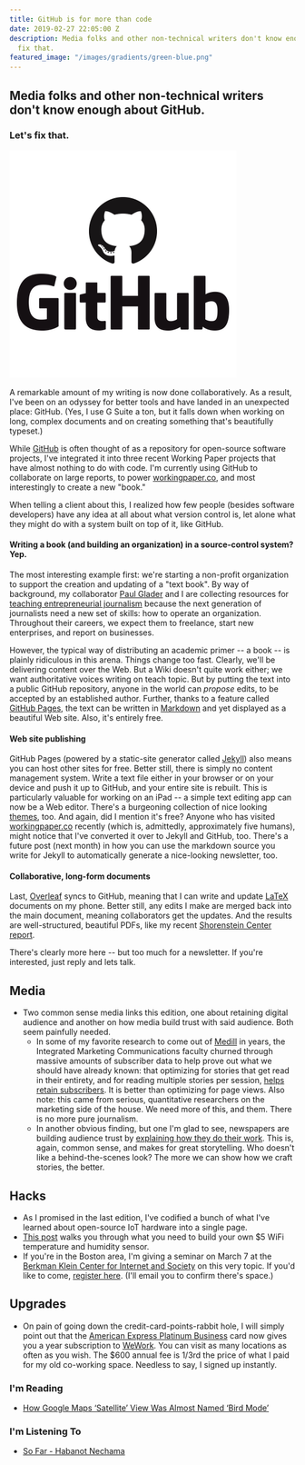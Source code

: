 ```yaml
---
title: GitHub is for more than code
date: 2019-02-27 22:05:00 Z
description: Media folks and other non-technical writers don't know enough about GitHub.  Let's
  fix that.
featured_image: "/images/gradients/green-blue.png"
---
```


## Media folks and other non-technical writers don't know enough about GitHub.
### Let's fix that.
![](/images/blog/github.png)

A remarkable amount of my writing is now done collaboratively.  As a result, I've been on an odyssey for better tools and have landed in an unexpected place: GitHub. (Yes, I use G Suite a ton, but it falls down when working on long, complex documents and on creating something that's beautifully typeset.)

While [GitHub](https://github.com/) is often thought of as a repository for open-source software projects, I've integrated it into three recent Working Paper projects that have almost nothing to do with code.  I'm currently using GitHub to collaborate on large reports, to power [workingpaper.co](https://workingpaper.co/), and most interestingly to create a new "book."

When telling a client about this, I realized how few people (besides software developers) have any idea at all about what version control is, let alone what they might do with a system built on top of it, like GitHub.

#### Writing a book (and building an organization) in a source-control system? Yep.
The most interesting example first: we're starting a non-profit organization to support the creation and updating of a "text book".  By way of background, my collaborator [Paul Glader](https://www.vettnews.com/paul-glader) and I are collecting resources for [teaching entrepreneurial journalism](https://entj.io) because the next generation of journalists need a new set of skills: how to operate an organization. Throughout their careers, we expect them to freelance, start new enterprises, and report on businesses. 

However, the typical way of distributing an academic primer -- a book -- is plainly ridiculous in this arena.  Things change too fast.  Clearly, we'll be delivering content over the Web.  But a Wiki doesn't quite work either; we want authoritative voices writing on teach topic.  But by putting the text into a public GitHub repository, anyone in the world can _propose_ edits, to be accepted by an established author.  Further, thanks to a feature called [GitHub Pages](https://pages.github.com), the text can be written in [Markdown](https://daringfireball.net/projects/markdown/syntax) and yet displayed as a beautiful Web site. Also, it's entirely free.

#### Web site publishing
GitHub Pages (powered by a static-site generator called [Jekyll](https://jekyllrb.com)) also means you can host other sites for free.  Better still, there is simply no content management system.  Write a text file either in your browser or on your device and push it up to GitHub, and your entire site is rebuilt.  This is particularly valuable for working on an iPad -- a simple text editing app can now be a Web editor.  There's a burgeoning collection of nice looking [themes](https://jekyllrb.com/resources/), too.  And again, did I mention it's free?  Anyone who has visited [workingpaper.co](https://workingpaper.co) recently (which is, admittedly, approximately five humans), might notice that I've converted it over to Jekyll and GitHub, too.  There's a future post (next month) in how you can use the markdown source you write for Jekyll to automatically generate a nice-looking newsletter, too.

#### Collaborative, long-form documents
Last, [Overleaf](https://overleaf.com) syncs to GitHub, meaning that I can write and update [LaTeX](https://www.latex-project.org) documents on my phone.  Better still, any edits I make are merged back into the main document, meaning collaborators get the updates.  And the results are well-structured, beautiful PDFs, like my recent [Shorenstein Center report](https://shorensteincenter.org/wp-content/uploads/2018/10/2018.Facebook_Friends.pdf?x78124).

There's clearly more here -- but too much for a newsletter.  If you're interested, just reply and lets talk.


## Media
* Two common sense media links this edition, one about retaining digital audience and another on how media build trust with said audience.  Both seem painfully needed.
    - In some of my favorite research to come out of [Medill](https://medill.northwestern.edu) in years, the Integrated Marketing Communications faculty churned through massive amounts of subscriber data to help prove out what we should have already known: that optimizing for stories that get read in their entirety, and for reading multiple stories per session, [helps retain subscribers](http://www.niemanlab.org/2019/02/researchers-crunched-13-tb-of-local-newspaper-subscriber-data-heres-what-they-found-about-who-sticks-around/).  It is better than optimizing for page views.  Also note: this came from serious, quantitative researchers on the marketing side of the house.  We need more of this, and them.  There is no more pure journalism.
    - In another obvious finding, but one I'm glad to see, newspapers are building audience trust by [explaining how they do their work](http://www.niemanlab.org/2019/02/want-to-build-trust-with-readers-try-adding-a-box-that-explains-the-story-process/).  This is, again, common sense, and makes for great storytelling.  Who doesn't like a behind-the-scenes look?  The more we can show how we craft stories, the better.

## Hacks
* As I promised in the last edition, I've codified a bunch of what I've learned about open-source IoT hardware into a single page.
* [This post](/blog/node-mcu-instructions) walks you through what you need to build your own $5 WiFi temperature and humidity sensor.
* If you're in the Boston area, I'm giving a seminar on March 7 at the [Berkman Klein Center for Internet and Society](https://cyber.harvard.edu) on this very topic.  If you'd like to come, [register here](/bkc). (I'll email you to confirm there's space.)

## Upgrades
* On pain of going down the credit-card-points-rabbit hole, I will simply point out that the [American Express Platinum Business](http://refer.amex.us/ANDREG2rdi?xl=cpcw) card now gives you a year subscription to [WeWork](https://wework.com).  You can visit as many locations as often as you wish.  The $600 annual fee is 1/3rd the price of what I paid for my old co-working space.  Needless to say, I signed up instantly.

### I'm Reading
* [How Google Maps ‘Satellite’ View Was Almost Named ‘Bird Mode’](https://daringfireball.net/linked/2019/02/25/google-bird-mode)

### I'm Listening To
* [So Far - Habanot Nechama](https://itunes.apple.com/us/album//782955173?i=782955237)